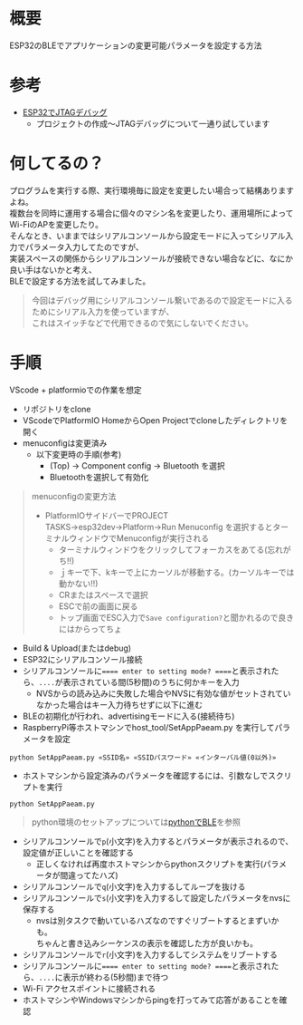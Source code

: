 # 概要
ESP32のBLEでアプリケーションの変更可能パラメータを設定する方法

# 参考
- [ESP32でJTAGデバッグ](https://ippei8jp.github.io/memoBlog/2021/12/27/ESP32_JTAG.html)
  - プロジェクトの作成～JTAGデバッグについて一通り試しています

# 何してるの？
プログラムを実行する際、実行環境毎に設定を変更したい場合って結構ありますよね。  
複数台を同時に運用する場合に個々のマシン名を変更したり、運用場所によってWi-FiのAPを変更したり。  
そんなとき、いままではシリアルコンソールから設定モードに入ってシリアル入力でパラメータ入力してたのですが、  
実装スペースの関係からシリアルコンソールが接続できない場合などに、なにか良い手はないかと考え、  
BLEで設定する方法を試してみました。  

> 今回はデバッグ用にシリアルコンソール繋いであるので設定モードに入るためにシリアル入力を使っていますが、  
> これはスイッチなどで代用できるので気にしないでください。  

# 手順
VScode + platformioでの作業を想定  
- リポジトリをclone  
- VScodeでPlatformIO HomeからOpen Projectでcloneしたディレクトリを開く  
- menuconfigは変更済み  
  - 以下変更時の手順(参考)  
    - (Top) → Component config → Bluetooth を選択  
    - Bluetoothを選択して有効化  

> menuconfigの変更方法
> - PlatformIOサイドバーでPROJECT TASKS→esp32dev→Platform→Run Menuconfig を選択するとターミナルウィンドウでMenuconfigが実行される
>   - ターミナルウィンドウをクリックしてフォーカスをあてる(忘れがち!!)
>   - ｊキーで下、kキーで上にカーソルが移動する。(カーソルキーでは動かない!!)
>   - CRまたはスペースで選択
>   - ESCで前の画面に戻る
>   - トップ画面でESC入力で``Save configuration?``と聞かれるので良きにはからってちょ

- Build & Upload(またはdebug)  
- ESP32にシリアルコンソール接続  
- シリアルコンソールに``==== enter to setting mode? ====``と表示されたら、``....``が表示されている間(5秒間)のうちに何かキーを入力  
  - NVSからの読み込みに失敗した場合やNVSに有効な値がセットされていなかった場合はキー入力待ちせずに以下に進む  
- BLEの初期化が行われ、advertisingモードに入る(接続待ち)  
- RaspberryPi等ホストマシンでhost_tool/SetAppPaeam.py を実行してパラメータを設定  
```
python SetAppPaeam.py «SSID名» «SSIDパスワード» «インターバル値(0以外)»
```
- ホストマシンから設定済みのパラメータを確認するには、引数なしでスクリプトを実行  
```
python SetAppPaeam.py
```
> python環境のセットアップについては[pythonでBLE](https://ippei8jp.github.io/memoBlog/2022/01/31/ESP32_BLE_4.html)を参照   

- シリアルコンソールで``p``(小文字)を入力するとパラメータが表示されるので、設定値が正しいことを確認する  
  - 正しくなければ再度ホストマシンからpythonスクリプトを実行(パラメータが間違ってたハズ)  
- シリアルコンソールで``q``(小文字)を入力するしてループを抜ける  
- シリアルコンソールで``s``(小文字)を入力するして設定したパラメータをnvsに保存する  
  - nvsは別タスクで動いているハズなのですぐリブートするとまずいかも。  
    ちゃんと書き込みシーケンスの表示を確認した方が良いかも。  
- シリアルコンソールで``r``(小文字)を入力するしてシステムをリブートする  
- シリアルコンソールに``==== enter to setting mode? ====``と表示されたら、``....``に表示が終わる(5秒間)まで待つ  
- Wi-Fi アクセスポイントに接続される  
- ホストマシンやWindowsマシンからpingを打ってみて応答があることを確認  

